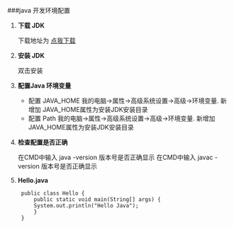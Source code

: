 ###java 开发环境配置

1. __下载 JDK__

	下载地址为 [点我下载][1]

2. __安装 JDK__

	双击安装

3. __配置Java 环境变量__

	+ 配置 JAVA_HOME
   我的电脑->属性->高级系统设置->高级->环境变量. 新增加 JAVA_HOME属性为安装JDK安装目录
	+ 配置 Path
   我的电脑->属性->高级系统设置->高级->环境变量. 新增加 JAVA_HOME属性为安装JDK安装目录

4. __检查配置是否正确__

	在CMD中输入 java -version 版本号是否正确显示
    在CMD中输入 javac -version 版本号是否正确显示

5. __Hello.java__

		public class Hello {
			public static void main(String[] args) {
			System.out.println("Hello Java");
			}
		}

[1]:http://www.oracle.com/technetwork/java/javase/downloads/index.html